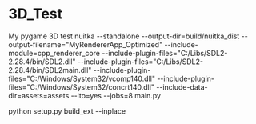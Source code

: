 # 3D_Test
My pygame 3D test
nuitka --standalone --output-dir=build/nuitka_dist --output-filename="MyRendererApp_Optimized" --include-module=cpp_renderer_core --include-plugin-files="C:/Libs/SDL2-2.28.4/bin/SDL2.dll" --include-plugin-files="C:/Libs/SDL2-2.28.4/bin/SDL2main.dll" --include-plugin-files="C:/Windows/System32/vcomp140.dll" --include-plugin-files="C:/Windows/System32/concrt140.dll" --include-data-dir=assets=assets --lto=yes --jobs=8 main.py

python setup.py build_ext --inplace